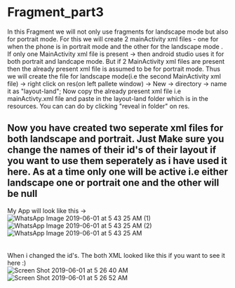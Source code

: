 # Fragment_part3
In this Fragment we will not only use fragments for landscape mode but also for portrait mode. For this we will create 2 mainActivity xml files - one for when the phone is in portrait mode and the other for the landscape mode
. If only one MainActivity xml file is present -> then android studio uses it for both portrait and landcape mode. But if 2 MainActivity xml files are present then the already present xml file is assumed to be for portrait mode.
Thus we will create the file for landscape mode(i.e the second MainActivity xml file)
-> right click on res(on left pallete window) -> New -> directory -> name it as "layout-land";
Now copy the already present xml file i.e mainActivty.xml file and paste in the layout-land folder which is in the resources. You can can do by clicking "reveal in folder" on res.
## Now you have created two seperate xml files for both landscape and portrait. Just Make sure you change the names of their id's of their layout if you want to use them seperately as i have used it here. As at a time only one will be active i.e either landscape one or portrait one and the other will be null
My App will look like this -> 
</br>
![WhatsApp Image 2019-06-01 at 5 43 25 AM (1)](https://user-images.githubusercontent.com/43893611/58740824-87041880-8430-11e9-929e-86bdedf48ae1.jpeg)
![WhatsApp Image 2019-06-01 at 5 43 25 AM (2)](https://user-images.githubusercontent.com/43893611/58740825-88354580-8430-11e9-92b1-f9639cff1f67.jpeg)
![WhatsApp Image 2019-06-01 at 5 43 25 AM](https://user-images.githubusercontent.com/43893611/58740827-8a979f80-8430-11e9-9382-a1fe1c92363c.jpeg)
</br>
</br>
</br>
When i changed the id's. The both XML looked like this if you want to see it here :)
</br>
![Screen Shot 2019-06-01 at 5 26 40 AM](https://user-images.githubusercontent.com/43893611/58740757-e01f7c80-842f-11e9-8196-a606de544a3e.png)
![Screen Shot 2019-06-01 at 5 26 52 AM](https://user-images.githubusercontent.com/43893611/58740759-e281d680-842f-11e9-988b-9f58f0993065.png)
